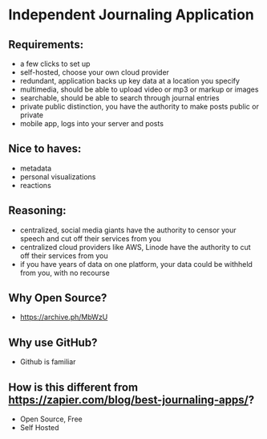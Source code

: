 # Independent Journaling Application

## Requirements:

- a few clicks to set up
- self-hosted, choose your own cloud provider
- redundant, application backs up key data at a location you specify
- multimedia, should be able to upload video or mp3 or markup or images
- searchable, should be able to search through journal entries
- private public distinction, you have the authority to make posts public or private
- mobile app, logs into your server and posts

## Nice to haves:

- metadata
- personal visualizations
- reactions

## Reasoning:

- centralized, social media giants have the authority to censor your speech and cut off their services from you
- centralized cloud providers like AWS, Linode have the authority to cut off their services from you
- if you have years of data on one platform, your data could be withheld from you, with no recourse

## Why Open Source?

- https://archive.ph/MbWzU

## Why use GitHub?

- Github is familiar

## How is this different from https://zapier.com/blog/best-journaling-apps/?

- Open Source, Free
- Self Hosted
